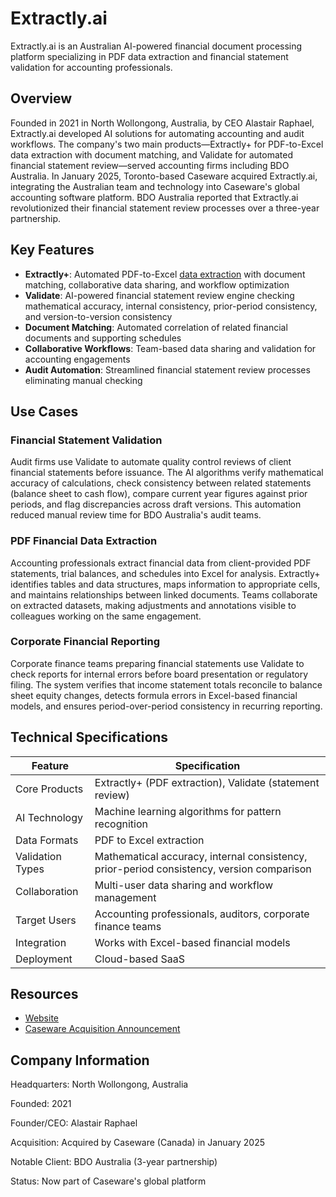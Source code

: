 # Extractly.ai

Extractly.ai is an Australian AI-powered financial document processing platform specializing in PDF data extraction and financial statement validation for accounting professionals.

## Overview

Founded in 2021 in North Wollongong, Australia, by CEO Alastair Raphael, Extractly.ai developed AI solutions for automating accounting and audit workflows. The company's two main products—Extractly+ for PDF-to-Excel data extraction with document matching, and Validate for automated financial statement review—served accounting firms including BDO Australia. In January 2025, Toronto-based Caseware acquired Extractly.ai, integrating the Australian team and technology into Caseware's global accounting software platform. BDO Australia reported that Extractly.ai revolutionized their financial statement review processes over a three-year partnership.

## Key Features

- **Extractly+**: Automated PDF-to-Excel [data extraction](../../capabilities/extraction/index.md) with document matching, collaborative data sharing, and workflow optimization
- **Validate**: AI-powered financial statement review engine checking mathematical accuracy, internal consistency, prior-period consistency, and version-to-version consistency
- **Document Matching**: Automated correlation of related financial documents and supporting schedules
- **Collaborative Workflows**: Team-based data sharing and validation for accounting engagements
- **Audit Automation**: Streamlined financial statement review processes eliminating manual checking

## Use Cases

### Financial Statement Validation

Audit firms use Validate to automate quality control reviews of client financial statements before issuance. The AI algorithms verify mathematical accuracy of calculations, check consistency between related statements (balance sheet to cash flow), compare current year figures against prior periods, and flag discrepancies across draft versions. This automation reduced manual review time for BDO Australia's audit teams.

### PDF Financial Data Extraction

Accounting professionals extract financial data from client-provided PDF statements, trial balances, and schedules into Excel for analysis. Extractly+ identifies tables and data structures, maps information to appropriate cells, and maintains relationships between linked documents. Teams collaborate on extracted datasets, making adjustments and annotations visible to colleagues working on the same engagement.

### Corporate Financial Reporting

Corporate finance teams preparing financial statements use Validate to check reports for internal errors before board presentation or regulatory filing. The system verifies that income statement totals reconcile to balance sheet equity changes, detects formula errors in Excel-based financial models, and ensures period-over-period consistency in recurring reporting.

## Technical Specifications

| Feature | Specification |
|---------|---------------|
| Core Products | Extractly+ (PDF extraction), Validate (statement review) |
| AI Technology | Machine learning algorithms for pattern recognition |
| Data Formats | PDF to Excel extraction |
| Validation Types | Mathematical accuracy, internal consistency, prior-period consistency, version comparison |
| Collaboration | Multi-user data sharing and workflow management |
| Target Users | Accounting professionals, auditors, corporate finance teams |
| Integration | Works with Excel-based financial models |
| Deployment | Cloud-based SaaS |

## Resources

- [Website](https://extractly.ai)
- [Caseware Acquisition Announcement](https://www.caseware.com/au/news/caseware-acquires-extractly-ai/)

## Company Information

Headquarters: North Wollongong, Australia

Founded: 2021

Founder/CEO: Alastair Raphael

Acquisition: Acquired by Caseware (Canada) in January 2025

Notable Client: BDO Australia (3-year partnership)

Status: Now part of Caseware's global platform
